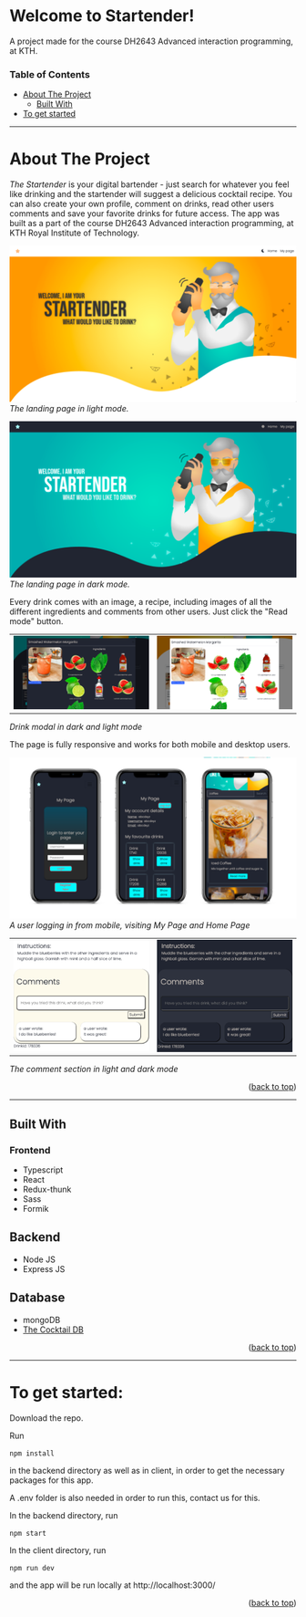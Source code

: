 # Welcome to Startender!
A project made for the course DH2643 Advanced interaction programming, at KTH.

<!-- TABLE OF CONTENTS -->
### Table of Contents
  <ul>
    <li>
      <a href="#about-the-project">About The Project</a>
      <ul>
        <li><a href="#built-with">Built With</a></li>
      </ul>
    </li>
    <li>
      <a href="#to-get-started">To get started</a>
    </li>
  </ul>
 

---
<!-- ABOUT THE PROJECT -->
# About The Project

_The Startender_ is your digital bartender - just search for whatever you feel like drinking and the startender will suggest a delicious cocktail recipe. You can also create your own profile, comment on drinks, read other users comments and save your favorite drinks for future access. The app was built as a part of the course DH2643 Advanced interaction programming, at KTH Royal Institute of Technology. 

![Dark Mode Screen Shot](client/assets/imgs/about_1_light.png) _The landing page in light mode._

![Dark Mode Screen Shot](client/assets/imgs/about_1_dark.png) _The landing page in dark mode._

Every drink comes with an image, a recipe, including images of all the different ingredients and comments from other users. Just click the "Read mode" button.

|   |  |
|--- | --- |
| ![Dark](client/assets/imgs/about_5_dark.png)  | ![Light](client/assets/imgs/about_5_light.png)  |
_Drink modal in dark and light mode_

The page is fully responsive and works for both mobile and desktop users.

![Dark Mode Screen Shot](client/assets/imgs/about_mobile.png)
_A user logging in from mobile, visiting My Page and Home Page_

|   |  |
| ------------- | ------------- |
| ![Dark](client/assets/imgs/about_comments_light.png)  | ![Light](client/assets/imgs/about_comments_dark.png)  |

_The comment section in light and dark mode_

<p align="right">(<a href="#top">back to top</a>)</p>

____

## Built With

### Frontend
* Typescript
* React
* Redux-thunk
* Sass
* Formik

## Backend
* Node JS
* Express JS

## Database
*  mongoDB
* [The Cocktail DB](https://www.thecocktaildb.com/)

<p align="right">(<a href="#top">back to top</a>)</p>

----

# To get started: 


Download the repo. 

Run 
```
npm install
```

in the backend directory as well as in client, in order to get the necessary packages for this app. 

A .env folder is also needed in order to run this, contact us for this.


In the backend directory, run
```
npm start
```

In the client directory, run

```
npm run dev
```

and the app will be run locally at http://localhost:3000/


<p align="right">(<a href="#top">back to top</a>)</p>
